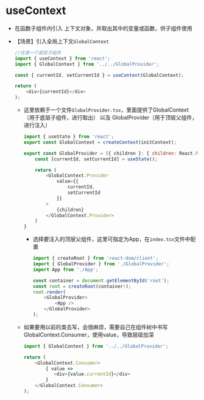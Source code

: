 # useContext

- 在函数子组件内引入 上下文对象，并取出其中的变量或函数，供子组件使用

- 【场景】引入全局上下文`GlobalContext` 
    ```js
    //任意一个底层子组件
    import { useContext } from 'react';
    import { GlobalContext } from '../../GlobalProvider';

    const { currentId, setCurrentId } = useContext(GlobalContext);

    return (
        <div>{currentId}</div>
    );
    ```

    - 这里依赖于一个文件`GlobalProvider.tsx`，里面提供了GlobalContext（用于底层子组件，进行取出） 以及 GlobalProvider（用于顶层父组件，进行注入）
        ```js
        import { useState } from 'react';
        export const GlobalContext = createContext(initContext);

        export const GlobalProvider = ({ children }: { children: React.ReactNode }) => {
            const [currentId, setCurrentId] = useState();

            return (
                <GlobalContext.Provider
                    value={{
                        currentId,
                        setCurrentId
                    }}
                >
                    {children}
                </GlobalContext.Provider>
            )
        }
        ```
        - 选择要注入的顶层父组件，这里可指定为App，在`index.tsx`文件中配置
            ```js
            import { createRoot } from 'react-dom/client';
            import { GlobalProvider } from './GlobalProvider';
            import App from './App';

            const container = document.getElementById('root');
            const root = createRoot(container!);
            root.render(
                <GlobalProvider>
                    <App />
                </GlobalProvider>
            );
            ```
    - 如果要用以前的类去写，会很麻烦，需要自己在组件树中书写 GlobalContext.Consumer，使用value，导致层级加深
        ```js
        import { GlobalContext } from '../../GlobalProvider';

        return (
            <GlobalContext.Consumer>
                { value => 
                   <div>{value.currentId}</div>
                }
            </GlobalContext.Consumer>
        );
        ```
        
            
        
        